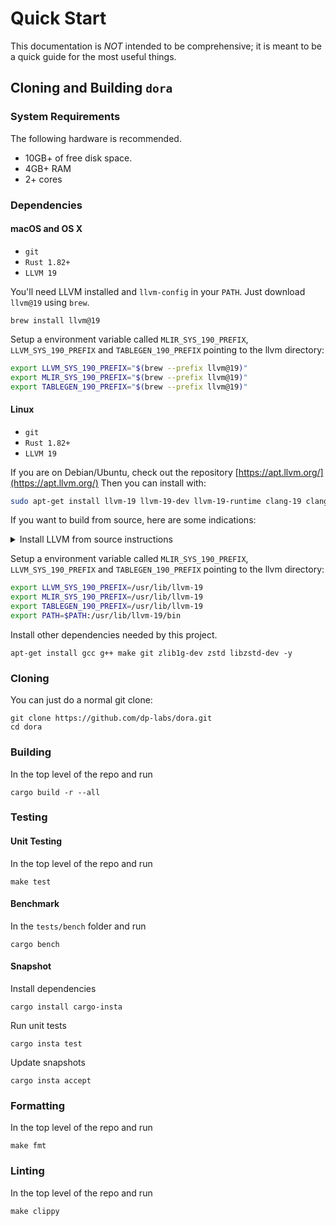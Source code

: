 # Quick Start

This documentation is _NOT_ intended to be comprehensive; it is meant to be a quick guide for the most useful things.

## Cloning and Building `dora`

### System Requirements

The following hardware is recommended.

- 10GB+ of free disk space.
- 4GB+ RAM
- 2+ cores

### Dependencies

#### macOS and OS X

- `git`
- `Rust 1.82+`
- `LLVM 19`

You'll need LLVM installed and `llvm-config` in your `PATH`. Just download `llvm@19` using `brew`.

```shell
brew install llvm@19
```

Setup a environment variable called `MLIR_SYS_190_PREFIX`, `LLVM_SYS_190_PREFIX` and `TABLEGEN_190_PREFIX` pointing to the llvm directory:

```bash
export LLVM_SYS_190_PREFIX="$(brew --prefix llvm@19)"
export MLIR_SYS_190_PREFIX="$(brew --prefix llvm@19)"
export TABLEGEN_190_PREFIX="$(brew --prefix llvm@19)"
```

#### Linux

- `git`
- `Rust 1.82+`
- `LLVM 19`

If you are on Debian/Ubuntu, check out the repository [https://apt.llvm.org/](https://apt.llvm.org/) Then you can install with:

```bash
sudo apt-get install llvm-19 llvm-19-dev llvm-19-runtime clang-19 clang-tools-19 lld-19 libpolly-19-dev libmlir-19-dev mlir-19-tools
```

If you want to build from source, here are some indications:

<details><summary>Install LLVM from source instructions</summary>

```bash
wget https://github.com/llvm/llvm-project/releases/download/llvmorg-19.1.4/llvm-project-19.1.4.src.tar.xz
tar xf llvm-project-19.1.4.src.tar.xz

cd llvm-project-19.1.4.src
mkdir build
cd build

# The following cmake command configures the build to be installed to /opt/llvm-18
cmake -G Ninja ../llvm \
   -DLLVM_ENABLE_PROJECTS="mlir;clang;clang-tools-extra;lld;polly" \
   -DLLVM_BUILD_EXAMPLES=OFF \
   -DLLVM_TARGETS_TO_BUILD="Native" \
   -DCMAKE_INSTALL_PREFIX=/opt/llvm-18 \
   -DCMAKE_BUILD_TYPE=RelWithDebInfo \
   -DLLVM_PARALLEL_LINK_JOBS=4 \
   -DLLVM_ENABLE_BINDINGS=OFF \
   -DCMAKE_C_COMPILER=clang -DCMAKE_CXX_COMPILER=clang++ -DLLVM_ENABLE_LLD=ON \
   -DLLVM_ENABLE_ASSERTIONS=OFF

ninja install
```

</details>

Setup a environment variable called `MLIR_SYS_190_PREFIX`, `LLVM_SYS_190_PREFIX` and `TABLEGEN_190_PREFIX` pointing to the llvm directory:

```bash
export LLVM_SYS_190_PREFIX=/usr/lib/llvm-19
export MLIR_SYS_190_PREFIX=/usr/lib/llvm-19
export TABLEGEN_190_PREFIX=/usr/lib/llvm-19
export PATH=$PATH:/usr/lib/llvm-19/bin
```

Install other dependencies needed by this project.

```shell
apt-get install gcc g++ make git zlib1g-dev zstd libzstd-dev -y
```

### Cloning

You can just do a normal git clone:

```shell
git clone https://github.com/dp-labs/dora.git
cd dora
```

### Building

In the top level of the repo and run

```shell
cargo build -r --all
```

### Testing

#### Unit Testing

In the top level of the repo and run

```shell
make test
```

#### Benchmark

In the `tests/bench` folder and run

```shell
cargo bench
```

#### Snapshot

Install dependencies

```shell
cargo install cargo-insta
```

Run unit tests

```shell
cargo insta test
```

Update snapshots

```shell
cargo insta accept
```

### Formatting

In the top level of the repo and run

```shell
make fmt
```

### Linting

In the top level of the repo and run

```shell
make clippy
```

